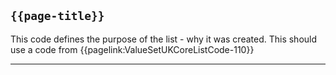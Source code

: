 ## <code>{{page-title}}</code>

This code defines the purpose of the list - why it was created. This should use a code from {{pagelink:ValueSetUKCoreListCode-110}}

---




